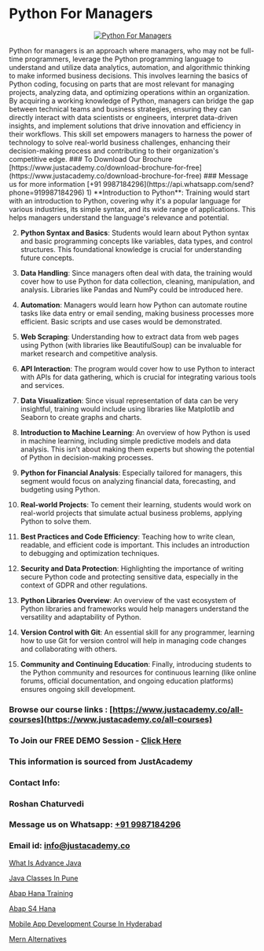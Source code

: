 # Python For Managers

<p align="center">
  <a href="https://justacademy.co/course-detail/python-training">
    <img src="https://justacademy.co/storage2/course_image/1709713400_course_image.webp" alt="Python For Managers">
  </a>
</p>
Python for managers is an approach where managers, who may not be full-time programmers, leverage the Python programming language to understand and utilize data analytics, automation, and algorithmic thinking to make informed business decisions. This involves learning the basics of Python coding, focusing on parts that are most relevant for managing projects, analyzing data, and optimizing operations within an organization. By acquiring a working knowledge of Python, managers can bridge the gap between technical teams and business strategies, ensuring they can directly interact with data scientists or engineers, interpret data-driven insights, and implement solutions that drive innovation and efficiency in their workflows. This skill set empowers managers to harness the power of technology to solve real-world business challenges, enhancing their decision-making process and contributing to their organization's competitive edge.
### To Download Our Brochure [https://www.justacademy.co/download-brochure-for-free](https://www.justacademy.co/download-brochure-for-free)
### Message us for more information [+91 9987184296](https://api.whatsapp.com/send?phone=919987184296)
1) **Introduction to Python**: Training would start with an introduction to Python, covering why it's a popular language for various industries, its simple syntax, and its wide range of applications. This helps managers understand the language's relevance and potential.

2) **Python Syntax and Basics**: Students would learn about Python syntax and basic programming concepts like variables, data types, and control structures. This foundational knowledge is crucial for understanding future concepts.

3) **Data Handling**: Since managers often deal with data, the training would cover how to use Python for data collection, cleaning, manipulation, and analysis. Libraries like Pandas and NumPy could be introduced here.

4) **Automation**: Managers would learn how Python can automate routine tasks like data entry or email sending, making business processes more efficient. Basic scripts and use cases would be demonstrated.

5) **Web Scraping**: Understanding how to extract data from web pages using Python (with libraries like BeautifulSoup) can be invaluable for market research and competitive analysis.

6) **API Interaction**: The program would cover how to use Python to interact with APIs for data gathering, which is crucial for integrating various tools and services.

7) **Data Visualization**: Since visual representation of data can be very insightful, training would include using libraries like Matplotlib and Seaborn to create graphs and charts.

8) **Introduction to Machine Learning**: An overview of how Python is used in machine learning, including simple predictive models and data analysis. This isn’t about making them experts but showing the potential of Python in decision-making processes.

9) **Python for Financial Analysis**: Especially tailored for managers, this segment would focus on analyzing financial data, forecasting, and budgeting using Python.

10) **Real-world Projects**: To cement their learning, students would work on real-world projects that simulate actual business problems, applying Python to solve them.

11) **Best Practices and Code Efficiency**: Teaching how to write clean, readable, and efficient code is important. This includes an introduction to debugging and optimization techniques.

12) **Security and Data Protection**: Highlighting the importance of writing secure Python code and protecting sensitive data, especially in the context of GDPR and other regulations.

13) **Python Libraries Overview**: An overview of the vast ecosystem of Python libraries and frameworks would help managers understand the versatility and adaptability of Python.

14) **Version Control with Git**: An essential skill for any programmer, learning how to use Git for version control will help in managing code changes and collaborating with others.

15) **Community and Continuing Education**: Finally, introducing students to the Python community and resources for continuous learning (like online forums, official documentation, and ongoing education platforms) ensures ongoing skill development.

### Browse our course links : [https://www.justacademy.co/all-courses](https://www.justacademy.co/all-courses) 
### To Join our FREE DEMO Session - [Click Here](https://www.justacademy.co/register-for-course-demo)


### This information is sourced from JustAcademy
### Contact Info:
### Roshan Chaturvedi
### Message us on Whatsapp: [+91 9987184296](https://api.whatsapp.com/send?phone=919987184296)
### Email id: [info@justacademy.co](mailto:info@justacademy.co)
                
[What Is Advance Java](https://www.linkedin.com/pulse/what-advance-java-justacademy-thane-tzdtc?trackingId=VpDmHXp5D%2F4aTA5wzIr%2Fvg%3D%3D&lipi=urn%3Ali%3Apage%3Ad_flagship3_company_admin%3BSjJgDxHPQuqgadOjXouU%2FQ%3D%3D)

[Java Classes In Pune](https://www.linkedin.com/pulse/java-classes-pune-justacademy-hyderabad-0ysnc/)

[Abap Hana Training](https://medium.com/@prempja40/abap-hana-training-7d606b01963f)

[Abap S4 Hana](https://medium.com/@negishivu99/abap-s4-hana-88f898988ce0)

[Mobile App Development Course In Hyderabad](https://justacademyin.github.io/justacademy/mobile-app-development-course-in-hyderabad)

[Mern Alternatives](https://justacademyin.github.io/Articles/Mern-Alternatives)

